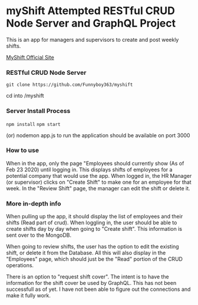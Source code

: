 # myShift Attempted RESTful CRUD Node Server and GraphQL Project
This is an app for managers and supervisors to create and post weekly shifts.

[MyShift Official Site](https://myshift-gs.herokuapp.com/ "myshift offical site")

### RESTful CRUD Node Server

`git clone https://github.com/Funnyboy363/myshift`

cd into /myshift

### Server Install Process

`npm install`
`npm start`

(or) nodemon app.js to run the application
should be available on port 3000

### How to use
When in the app, only the page "Employees should currently show (As of Feb 23 2020) until logging in. This displays shifts of employees for a potential company that would use the app.
 When logged in, the HR Manager (or supervisor) clicks on "Create Shift" to make one for an employee for that week. In the "Review Shift" page, the manager can edit the shift or delete it. 


### More in-depth info
When pulling up the app, it should display the list of employees and their shifts (Read part of crud). When loggling in, the user should be able to create shifts day by day when going to "Create shift". This information is sent over to the MongoDB. 

When going to review shifts, the user has the option to edit the existing shift, or delete it from the Database. All this will also display in the "Employees" page, which should just be the "Read" portion of the CRUD operations.

There is an option to "request shift cover". The intent is to have the information for the shift cover be used by GraphQL. This has not been successfull as of yet. I have not been able to figure out the connections and make it fully work. 